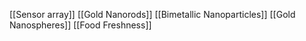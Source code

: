 [[Sensor array]]
[[Gold Nanorods]]
[[Bimetallic Nanoparticles]]
[[Gold Nanospheres]]
[[Food Freshness]]
